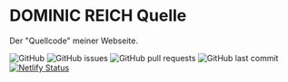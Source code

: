 # DOMINIC REICH Quelle

Der "Quellcode" meiner Webseite.

![GitHub](https://img.shields.io/github/license/freefallcid/dominicreich-jekyll.svg) ![GitHub issues](https://img.shields.io/github/issues/freefallcid/dominicreich-jekyll.svg) ![GitHub pull requests](https://img.shields.io/github/issues-pr/freefallcid/dominicreich-jekyll.svg) ![GitHub last commit](https://img.shields.io/github/last-commit/freefallcid/dominicreich-jekyll.svg) [![Netlify Status](https://api.netlify.com/api/v1/badges/75266f91-ea7d-405c-b557-78818e744a40/deploy-status)](https://app.netlify.com/sites/dominicreich/deploys)
